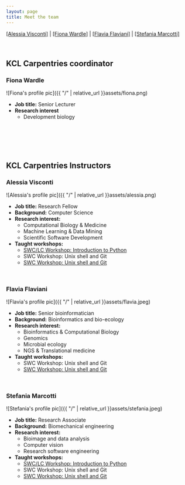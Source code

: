 ```yaml
---
layout: page
title: Meet the team 
---
```


  [[Alessia Visconti]](#alessia-visconti)
| [[Fiona Wardle]](#fiona-wardle)
| [[Flavia Flaviani]](#flavia-flaviani)
| [[Stefania Marcotti]](#stefania-marcotti)

<br/>


## KCL Carpentries coordinator


### Fiona Wardle


![Fiona's profile pic]({{ "/" | relative_url }}assets/fiona.png)

* **Job title:** Senior Lecturer
* **Research interest** 
	- Development biology 

<br/>
<br/>
<br/>
<br/>


## KCL Carpentries Instructors


### Alessia Visconti

![Alessia's profile pic]({{ "/" | relative_url }}assets/alessia.png)

* **Job title:** Research Fellow
* **Background:** Computer Science
* **Research interest:** 
	- Computational Biology & Medicine
	- Machine Learning & Data Mining
	- Scientific Software Development
* **Taught workshops:**
	- [SWC/LC Workshop: Introduction to Python](https://swc-kc-london-01-2020.github.io/SWC-KCL-202001/)
	- SWC Workshop: Unix shell and Git
	- [SWC Workshop: Unix shell and Git](https://alesssia.github.io/2020-11-180-KCL/)

<br/>

### Flavia Flaviani

![Flavia's profile pic]({{ "/" | relative_url }}assets/flavia.jpeg)

* **Job title:** Senior bioinformatician
* **Background:** Bioinformatics and bio-ecology
* **Research interest:** 
	- Bioinformatics  & Computational Biology 
	- Genomics 
	- Microbial ecology 
	- NGS & Translational medicine
* **Taught workshops:**
	- SWC Workshop: Unix shell and Git
	- [SWC Workshop: Unix shell and Git](https://alesssia.github.io/2020-11-180-KCL/)

<br/>

### Stefania Marcotti

![Stefania's profile pic]({{ "/" | relative_url }}assets/stefania.jpeg)

* **Job title:** Research Associate
* **Background:** Biomechanical engineering
* **Research interest:** 
	- Bioimage and data analysis
	- Computer vision
	- Research software engineering
* **Taught workshops:**
	- [SWC/LC Workshop: Introduction to Python](https://swc-kc-london-01-2020.github.io/SWC-KCL-202001/)
	- SWC Workshop: Unix shell and Git
	- [SWC Workshop: Unix shell and Git](https://alesssia.github.io/2020-11-180-KCL/)

